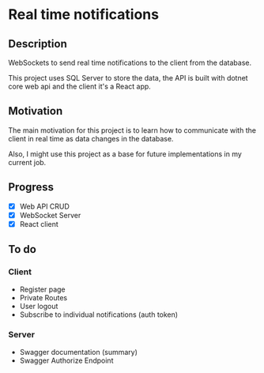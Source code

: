 # Real time notifications

## Description

WebSockets to send real time notifications to the client from the database.

This project uses SQL Server to store the data, the API is built with dotnet core web api and the client it's a React app.

## Motivation

The main motivation for this project is to learn how to communicate with the client in real time as data changes in the database.

Also, I might use this project as a base for future implementations in my current job.

## Progress

- [x] Web API CRUD
- [x] WebSocket Server
- [x] React client

## To do

### Client

- Register page
- Private Routes
- User logout
- Subscribe to individual notifications (auth token)

### Server

- Swagger documentation (summary)
- Swagger Authorize Endpoint
